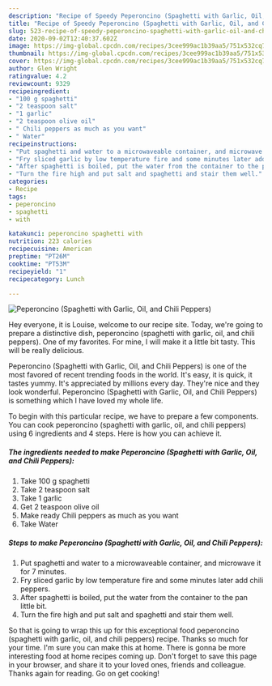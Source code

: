 ```yaml
---
description: "Recipe of Speedy Peperoncino (Spaghetti with Garlic, Oil, and Chili Peppers)"
title: "Recipe of Speedy Peperoncino (Spaghetti with Garlic, Oil, and Chili Peppers)"
slug: 523-recipe-of-speedy-peperoncino-spaghetti-with-garlic-oil-and-chili-peppers
date: 2020-09-02T12:40:37.602Z
image: https://img-global.cpcdn.com/recipes/3cee999ac1b39aa5/751x532cq70/peperoncino-spaghetti-with-garlic-oil-and-chili-peppers-recipe-main-photo.jpg
thumbnail: https://img-global.cpcdn.com/recipes/3cee999ac1b39aa5/751x532cq70/peperoncino-spaghetti-with-garlic-oil-and-chili-peppers-recipe-main-photo.jpg
cover: https://img-global.cpcdn.com/recipes/3cee999ac1b39aa5/751x532cq70/peperoncino-spaghetti-with-garlic-oil-and-chili-peppers-recipe-main-photo.jpg
author: Glen Wright
ratingvalue: 4.2
reviewcount: 9329
recipeingredient:
- "100 g spaghetti"
- "2 teaspoon salt"
- "1 garlic"
- "2 teaspoon olive oil"
- " Chili peppers as much as you want"
- " Water"
recipeinstructions:
- "Put spaghetti and water to a microwaveable container, and microwave it for 7 minutes."
- "Fry sliced garlic by low temperature fire and some minutes later add chili peppers."
- "After spaghetti is boiled, put the water from the container to the pan little bit."
- "Turn the fire high and put salt and spaghetti and stair them well."
categories:
- Recipe
tags:
- peperoncino
- spaghetti
- with

katakunci: peperoncino spaghetti with 
nutrition: 223 calories
recipecuisine: American
preptime: "PT26M"
cooktime: "PT53M"
recipeyield: "1"
recipecategory: Lunch

---
```



![Peperoncino (Spaghetti with Garlic, Oil, and Chili Peppers)](https://img-global.cpcdn.com/recipes/3cee999ac1b39aa5/751x532cq70/peperoncino-spaghetti-with-garlic-oil-and-chili-peppers-recipe-main-photo.jpg)

Hey everyone, it is Louise, welcome to our recipe site. Today, we're going to prepare a distinctive dish, peperoncino (spaghetti with garlic, oil, and chili peppers). One of my favorites. For mine, I will make it a little bit tasty. This will be really delicious.

Peperoncino (Spaghetti with Garlic, Oil, and Chili Peppers) is one of the most favored of recent trending foods in the world. It's easy, it is quick, it tastes yummy. It's appreciated by millions every day. They're nice and they look wonderful. Peperoncino (Spaghetti with Garlic, Oil, and Chili Peppers) is something which I have loved my whole life.




To begin with this particular recipe, we have to prepare a few components. You can cook peperoncino (spaghetti with garlic, oil, and chili peppers) using 6 ingredients and 4 steps. Here is how you can achieve it.

<!--inarticleads1-->

##### The ingredients needed to make Peperoncino (Spaghetti with Garlic, Oil, and Chili Peppers):

1. Take 100 g spaghetti
1. Take 2 teaspoon salt
1. Take 1 garlic
1. Get 2 teaspoon olive oil
1. Make ready  Chili peppers as much as you want
1. Take  Water




<!--inarticleads2-->

##### Steps to make Peperoncino (Spaghetti with Garlic, Oil, and Chili Peppers):

1. Put spaghetti and water to a microwaveable container, and microwave it for 7 minutes.
1. Fry sliced garlic by low temperature fire and some minutes later add chili peppers.
1. After spaghetti is boiled, put the water from the container to the pan little bit.
1. Turn the fire high and put salt and spaghetti and stair them well.




So that is going to wrap this up for this exceptional food peperoncino (spaghetti with garlic, oil, and chili peppers) recipe. Thanks so much for your time. I'm sure you can make this at home. There is gonna be more interesting food at home recipes coming up. Don't forget to save this page in your browser, and share it to your loved ones, friends and colleague. Thanks again for reading. Go on get cooking!
